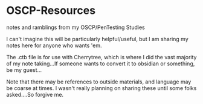 # OSCP-Resources
notes and ramblings from my OSCP/PenTesting Studies

I can't imagine this will be particularly helpful/useful, but I am sharing my notes here for anyone who wants 'em.

The .ctb file is for use with Cherrytree, which is where I did the vast majority of my note taking...If someone wants to convert it to obsidian or something, be my guest...

Note that there may be references to outside materials, and language may be coarse at times.  I wasn't really planning on sharing these until some folks asked....So forgive me.
